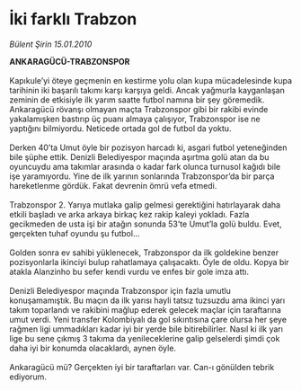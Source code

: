 # İki farklı Trabzon

*Bülent Şirin 15.01.2010*

<div class="taraf_structure_2col_1zq">
<div class="margen_n">



 <p><strong>ANKARAGÜCÜ-TRABZONSPOR</strong> <br/><br/>Kapıkule’yi öteye geçmenin en kestirme yolu olan kupa mücadelesinde kupa tarihinin iki başarılı takımı karşı karşıya geldi. Ancak yağmurla kayganlaşan zeminin de etkisiyle ilk yarım saatte futbol namına bir şey göremedik. Ankaragücü rövanşı olmayan maçta Trabzonspor gibi bir rakibi evinde yakalamışken bastırıp üç puanı almaya çalışıyor, Trabzonspor ise ne yaptığını bilmiyordu. Neticede ortada gol de futbol da yoktu. <br/><br/>Derken 40’ta Umut öyle bir pozisyon harcadı ki, asgari futbol yeteneğinden bile şüphe ettik. Denizli Belediyespor maçında aşırtma golü atan da bu oyuncuydu ama takımlar arasında o kadar fark olunca turnusol kağıdı bile işe yaramıyordu. Yine de ilk yarının sonlarında Trabzonspor’da bir parça hareketlenme gördük. Fakat devrenin ömrü vefa etmedi. <br/><br/>Trabzonspor 2. Yarıya mutlaka galip gelmesi gerektiğini hatırlayarak daha etkili başladı ve arka arkaya birkaç kez rakip kaleyi yokladı. Fazla gecikmeden de usta işi bir atağın sonunda 53’te Umut’la golü buldu. Evet, gerçekten tuhaf oyundu şu futbol... <br/><br/>Golden sonra ev sahibi yüklenecek, Trabzonspor da ilk goldekine benzer pozisyonlarla ikinciyi bulup rahatlamaya çalışacaktı. Öyle de oldu. Kopya bir atakla Alanzinho bu sefer kendi vurdu ve enfes bir gole imza attı. <br/><br/>Denizli Belediyespor maçında Trabzonspor için fazla umutlu konuşamamıştık. Bu maçın da ilk yarısı hayli tatsız tuzsuzdu ama ikinci yarı takım toparlandı ve rakibini mağlup ederek gelecek maçlar için taraftarına umut verdi. Yeni transfer Kolombiyalı da gol sıkıntısına çare olursa her şeye rağmen ligi ummadıkları kadar iyi bir yerde bile bitirebilirler. Nasıl ki ilk yarı lige bu sene çıkmış 3 takıma da yenileceklerine galip gelselerdi şimdi çok daha iyi bir konumda olacaklardı, aynen öyle. <br/><br/>Ankaragücü mü? Gerçekten iyi bir taraftarları var. Can-ı gönülden tebrik ediyorum.</p>
<br/>
<br/>
<br/>



<br/>


<div id="taraf_not">
</div>

</div>


</div>
